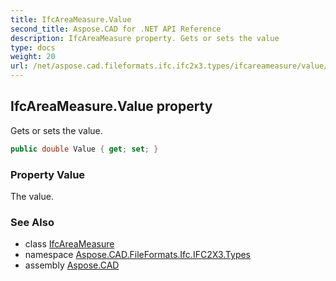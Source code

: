 ```yaml
---
title: IfcAreaMeasure.Value
second_title: Aspose.CAD for .NET API Reference
description: IfcAreaMeasure property. Gets or sets the value
type: docs
weight: 20
url: /net/aspose.cad.fileformats.ifc.ifc2x3.types/ifcareameasure/value/
---
```

## IfcAreaMeasure.Value property

Gets or sets the value.

```csharp
public double Value { get; set; }
```

### Property Value

The value.

### See Also

* class [IfcAreaMeasure](../)
* namespace [Aspose.CAD.FileFormats.Ifc.IFC2X3.Types](../../ifcareameasure/)
* assembly [Aspose.CAD](../../../)


